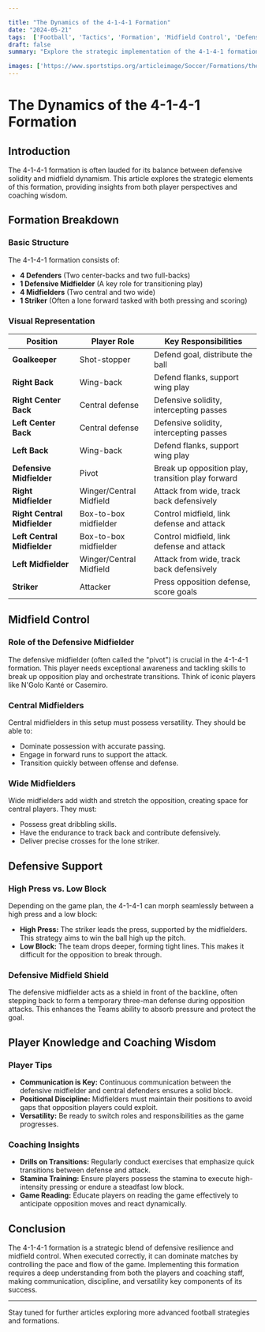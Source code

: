 ```yaml
---

title: "The Dynamics of the 4-1-4-1 Formation"
date: "2024-05-21"
tags:  ['Football', 'Tactics', 'Formation', 'Midfield Control', 'Defensive Support', 'Coaching Wisdom', 'Player Knowledge', 'Soccer Strategy', 'Football Analysis', 'Professional Football']
draft: false
summary: "Explore the strategic implementation of the 4-1-4-1 formation in football, with a focus on midfield control and defensive support."

images: ['https://www.sportstips.org/articleimage/Soccer/Formations/the_dynamics_of_the_4_1_4_1_formation.webp']
---
```


# The Dynamics of the 4-1-4-1 Formation

## Introduction

The 4-1-4-1 formation is often lauded for its balance between defensive solidity and midfield dynamism. This article explores the strategic elements of this formation, providing insights from both player perspectives and coaching wisdom.

## Formation Breakdown

### Basic Structure

The 4-1-4-1 formation consists of:
- **4 Defenders** (Two center-backs and two full-backs)
- **1 Defensive Midfielder** (A key role for transitioning play)
- **4 Midfielders** (Two central and two wide)
- **1 Striker** (Often a lone forward tasked with both pressing and scoring)

### Visual Representation

| Position          | Player Role                       | Key Responsibilities                                                       |
|-------------------|-----------------------------------|----------------------------------------------------------------------------|
| **Goalkeeper**    | Shot-stopper                      | Defend goal, distribute the ball                                           |
| **Right Back**    | Wing-back                         | Defend flanks, support wing play                                           |
| **Right Center Back** | Central defense                | Defensive solidity, intercepting passes                                    |
| **Left Center Back**  | Central defense                | Defensive solidity, intercepting passes                                    |
| **Left Back**     | Wing-back                         | Defend flanks, support wing play                                           |
| **Defensive Midfielder** | Pivot                         | Break up opposition play, transition play forward                          |
| **Right Midfielder**   | Winger/Central Midfield       | Attack from wide, track back defensively                                  |
| **Right Central Midfielder** | Box-to-box midfielder| Control midfield, link defense and attack                                  |
| **Left Central Midfielder**  | Box-to-box midfielder| Control midfield, link defense and attack                                  |
| **Left Midfielder**    | Winger/Central Midfield       | Attack from wide, track back defensively                                  |
| **Striker**       | Attacker                          | Press opposition defense, score goals                                      |

## Midfield Control

### Role of the Defensive Midfielder

The defensive midfielder (often called the "pivot") is crucial in the 4-1-4-1 formation. This player needs exceptional awareness and tackling skills to break up opposition play and orchestrate transitions. Think of iconic players like N'Golo Kanté or Casemiro.

### Central Midfielders

Central midfielders in this setup must possess versatility. They should be able to:
- Dominate possession with accurate passing.
- Engage in forward runs to support the attack.
- Transition quickly between offense and defense.

### Wide Midfielders

Wide midfielders add width and stretch the opposition, creating space for central players. They must:
- Possess great dribbling skills.
- Have the endurance to track back and contribute defensively.
- Deliver precise crosses for the lone striker.

## Defensive Support

### High Press vs. Low Block

Depending on the game plan, the 4-1-4-1 can morph seamlessly between a high press and a low block:
- **High Press:** The striker leads the press, supported by the midfielders. This strategy aims to win the ball high up the pitch.
- **Low Block:** The team drops deeper, forming tight lines. This makes it difficult for the opposition to break through.

### Defensive Midfield Shield

The defensive midfielder acts as a shield in front of the backline, often stepping back to form a temporary three-man defense during opposition attacks. This enhances the Teams ability to absorb pressure and protect the goal.

## Player Knowledge and Coaching Wisdom

### Player Tips

- **Communication is Key:** Continuous communication between the defensive midfielder and central defenders ensures a solid block.
- **Positional Discipline:** Midfielders must maintain their positions to avoid gaps that opposition players could exploit.
- **Versatility:** Be ready to switch roles and responsibilities as the game progresses.

### Coaching Insights

- **Drills on Transitions:** Regularly conduct exercises that emphasize quick transitions between defense and attack.
- **Stamina Training:** Ensure players possess the stamina to execute high-intensity pressing or endure a steadfast low block.
- **Game Reading:** Educate players on reading the game effectively to anticipate opposition moves and react dynamically.

## Conclusion

The 4-1-4-1 formation is a strategic blend of defensive resilience and midfield control. When executed correctly, it can dominate matches by controlling the pace and flow of the game. Implementing this formation requires a deep understanding from both the players and coaching staff, making communication, discipline, and versatility key components of its success.

---

Stay tuned for further articles exploring more advanced football strategies and formations.